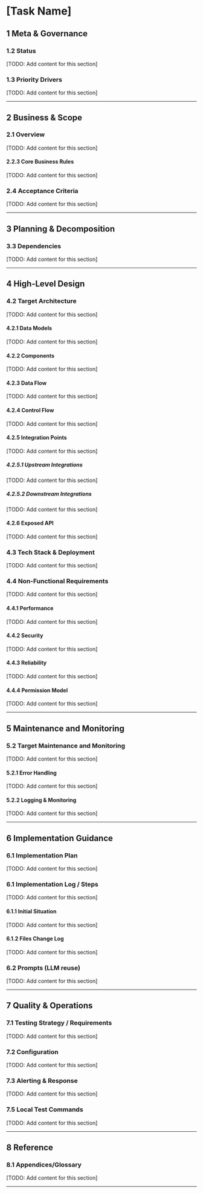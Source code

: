# [Task Name]

## 1 Meta & Governance

### 1.2 Status

<!-- A section containing key status metrics for the document. The specific fields vary depending on whether it's a Plan or Task, with Tasks providing more detailed implementation tracking. -->

<!--
EXAMPLE:
- **Current State:** 💡 Not Started
- **Priority:** 🟨 Medium
- **Progress:** 0%
- **Planning Estimate:** 0
- **Est. Variance (pts):** 0
- **Created:** [YYYY-MM-DD HH:MM]
- **Implementation Started:** [YYYY-MM-DD HH:MM]
- **Completed:** [YYYY-MM-DD HH:MM]
- **Last Updated:** [YYYY-MM-DD HH:MM]
-->
[TODO: Add content for this section]


### 1.3 Priority Drivers

<!-- A bulleted list of stable Driver IDs that justify the priority of the artefact. -->

<!--
EXAMPLE:
- CBP-Break_Block_Revenue_Legal
- TEC-Prod_Stability_Blocker
-->
[TODO: Add content for this section]


---

## 2 Business & Scope

### 2.1 Overview

<!-- Provide a concise, bulleted list outlining what this artefact delivers and why it matters. -->

<!--
EXAMPLE:
- **Core Function**: Implements a robust, multi-level logging system for the document processing pipeline.
- **Key Capability**: Ensures both operational errors and business events are captured, categorized, and routed to monitoring tools.
- **Business Value**: Enables proactive issue resolution and performance analysis.
-->
[TODO: Add content for this section]


#### 2.2.3 Core Business Rules

<!-- Enumerate domain rules that apply to this artefact. -->

<!--
EXAMPLE:
- All personally identifiable information (PII) must be logged at the `DEBUG` level or lower.
- Any log with a `FATAL` level must trigger an immediate PagerDuty alert.
- Log retention period is 90 days for `INFO` and 1 year for `ERROR` and above.
-->
[TODO: Add content for this section]


### 2.4 Acceptance Criteria

<!-- A verifiable, tabular list of conditions that a Task must satisfy to be considered complete. -->

<!--
EXAMPLE:
| ID | Criterion | Test Reference |
| :--- | :--- | :--- |
| AC-1 | Logger correctly filters messages below `minLevel`. | `logger.test.ts` |
| AC-2 | `FATAL` level logs trigger a PagerDuty alert. | `alerting.int.test` |
| AC-3 | Log output is valid JSON. | `formatter.test.ts` |
-->
[TODO: Add content for this section]


---

## 3 Planning & Decomposition

### 3.3 Dependencies

<!-- An explicit list of internal or external dependencies that must be resolved before this Plan/Task can be completed. -->

<!--
EXAMPLE:
| ID | Dependency On | Type | Status | Affected Plans/Tasks | Notes |
| :--- | :--- | :--- | :--- | :--- | :--- |
| D-1 | `shared-ui-library` v2.1+ | External | ❌ Blocked | `p1-frontend` | Awaiting release from Platform team. |
| D-2 | Plan `p2-user-profiles` | Internal | ✅ Complete | `p3-reporting` | User schema is now finalized. |
-->
[TODO: Add content for this section]


---

## 4 High-Level Design

### 4.2 Target Architecture

[TODO: Add content for this section]


#### 4.2.1 Data Models

<!-- The structure of data at a high level, often represented as an Entity-Relationship Diagram. This section defines the core data entities and their relationships before detailing the components that manage them. -->

<!--
EXAMPLE:
```mermaid
erDiagram
LOG_LEVEL ||--o{ LOG_PAYLOAD : "sets severity"
LOG_PAYLOAD {
  string id PK
  LogLevel level
  string message
  string timeISO8601
  string stack
  string componentStack
  json context
}
LOGGER_CONFIG {
  LogLevel minLevel
}
TRANSPORT_CONFIG {
  string name
  string endpoint
}
ENV_VAR {
  string NEXT_PUBLIC_LOG_LEVEL PK
}
ENV_VAR ||--|| LOGGER_CONFIG : "overrides"
```
-->
[TODO: Add content for this section]


#### 4.2.2 Components

<!-- A diagram illustrating the main components and their relationships. The term "component" is used broadly and does not necessarily map to a class; it represents a logical block of functionality. -->

<!--
EXAMPLE:
```mermaid
classDiagram
direction LR

    class LogPayload {
        <<type>>
        +LogLevel level
        +string message
        +string timeISO8601
        +string stack
        +string componentStack
        +Record<string,any> context
    }

    class ClientLogger {
        <<interface>>
        +log(payload: LogPayload): Promise<void>
    }

    class ConsoleTransport {
        +log(payload: LogPayload): Promise<void>
    }

    class HttpTransport {
        +string endpoint
        +log(payload: LogPayload): Promise<void>
    }

    class CompositeLogger {
        +ClientLogger[] delegates
        +log(payload: LogPayload): Promise<void>
    }

    class LoggerConfig {
        +LogLevel minLevel
        +TransportConfig[] transports
    }

    class TransportConfig {
        +string name
        +string endpoint
    }

    class LoggerFactory {
        +create(config: LoggerConfig): ClientLogger
    }

    class BuildLogPayload {
        <<function>>
    }

    class SingleCallGuard {
        <<function>>
    }

    class AppErrorBoundary {
        +ClientLogger logger
        +componentDidCatch(error, info): void
    }

    %% Inheritance / Implementation
    ClientLogger <|.. ConsoleTransport
    ClientLogger <|.. HttpTransport
    ClientLogger <|.. CompositeLogger

    %% Associations / Composition
    CompositeLogger o-- ClientLogger : delegates
    LoggerFactory --&gt; LoggerConfig
    LoggerFactory --&gt; ClientLogger : returns
    LoggerFactory --&gt; TransportConfig
    AppErrorBoundary --&gt; ClientLogger : uses
    AppErrorBoundary --&gt; SingleCallGuard : guards
    BuildLogPayload --&gt; LogPayload : returns
    AppErrorBoundary ..> BuildLogPayload : builds
```
-->
[TODO: Add content for this section]


#### 4.2.3 Data Flow

<!-- A diagram showing how data moves between components, with numbered steps to indicate the sequence of actions. -->

<!--
EXAMPLE:
```mermaid
graph
TD
    subgraph "Input"
        A[Component A]
    end

    subgraph "System"
        B(Component B)
        C(Component C)
    end

    subgraph "External Resource"
        D[Database]
    end

    subgraph "Output"
        E[Component D]
    end

    A -- "1 - Invoke with" --&gt; B
    B -- "2 - Process" --&gt; C
    C -- "3 - Write to" --&gt; D
    C -- "4 - Return" --&gt; E
```
-->
[TODO: Add content for this section]


#### 4.2.4 Control Flow

<!-- A diagram showing the sequence of interactions between components. -->

<!--
EXAMPLE:
```mermaid
sequenceDiagram
participant User
    participant API
    participant AuthSvc
    User->>API: POST /login
    API->>AuthSvc: ValidateCredentials(user, pass)
    AuthSvc--&gt;>API: JWT
    API--&gt;>User: { token: "..." }
```
-->
[TODO: Add content for this section]


#### 4.2.5 Integration Points

<!-- A container for defining all systems, services, or APIs that this component interacts with, broken down into `Upstream` and `Downstream` sections. -->

[TODO: Add content for this section]


##### 4.2.5.1 Upstream Integrations

<!-- Defines how this artefact is triggered and what data it receives from other systems. -->

<!--
EXAMPLE:
- **Trigger**: User action via UI button click.
- **Input Data**: Receives `documentId` and `userId` from the client.
-->
[TODO: Add content for this section]


##### 4.2.5.2 Downstream Integrations

<!-- Defines what happens when this artefact completes its work and what data it sends to other systems. -->

<!--
EXAMPLE:
- **Completion Trigger**: Emits a `DOCUMENT_PROCESSED` event to the message queue.
- **Output Data**: The event payload includes `documentId` and `status: 'COMPLETED'`.
-->
[TODO: Add content for this section]


#### 4.2.6 Exposed API

<!-- The API surface this component exposes to consumers. -->

<!--
EXAMPLE:
```yaml
paths:
  /users/{userId}:
    get:
      summary: Get user by ID
      parameters:
        - name: userId
          in: path
          required: true
          schema:
            type: string
```
-->
[TODO: Add content for this section]


### 4.3 Tech Stack & Deployment

<!-- A list of the primary technologies, frameworks, or libraries foundational to this artefact, along with the deployment strategy. -->

<!--
EXAMPLE:
- **Language**: TypeScript
- **Framework**: Next.js
- **Deployment**: Vercel
-->
[TODO: Add content for this section]


### 4.4 Non-Functional Requirements

<!-- A container for the high-level, non-functional requirements (NFRs) or quality attributes that the system must meet. This section defines what the requirements are, while the `7. Quality & Operations` family describes how they will be tested and monitored. -->

[TODO: Add content for this section]


#### 4.4.1 Performance

<!-- Defines the performance-related NFRs, such as response times, throughput, and resource utilization, in a prioritized table. -->

<!--
EXAMPLE:
| ID | Requirement | Priority |
| :--- | :--- | :--- |
| PERF-01 | API endpoints must respond in < 200ms (95th percentile). | 🟥 High |
| PERF-02 | The system must support 100 concurrent users without degradation. | 🟧 Medium |
-->
[TODO: Add content for this section]


#### 4.4.2 Security

<!-- Defines the security-related NFRs, such as data encryption, access control, and vulnerability standards, in a prioritized table. -->

<!--
EXAMPLE:
| ID | Requirement | Priority |
| :--- | :--- | :--- |
| SEC-01 | All sensitive user data must be encrypted at rest using AES-256. | 🟥 High |
| SEC-02 | Access to admin endpoints must be restricted to users with 'Admin' role. | 🟥 High |
-->
[TODO: Add content for this section]


#### 4.4.3 Reliability

<!-- Defines the reliability-related NFRs, such as uptime, data integrity, and disaster recovery, in a prioritized table. -->

<!--
EXAMPLE:
| ID | Requirement | Priority |
| :--- | :--- | :--- |
| REL-01 | The service must maintain 99.9% uptime, measured monthly. | 🟥 High |
| REL-02 | All database transactions must be atomic and durable. | 🟥 High |
-->
[TODO: Add content for this section]


#### 4.4.4 Permission Model

<!-- Defines the access control rules, user roles, and permissions for the system. This section should clearly outline who can access what and perform which actions. The mechanism for assigning these roles in each environment should be detailed in the `7.2 Configuration` section. -->

<!--
EXAMPLE:
| Role | Permissions | Notes |
| :--- | :--- | :--- |
| **Admin** | - Full CRUD access to all documents<br>- Can assign roles | For system administrators only. |
| **Analyst** | - Read/Write access to assigned documents<br>- Cannot delete | The primary user role. |
| **Viewer** | - Read-only access to completed documents | For stakeholders or external users. |
-->
[TODO: Add content for this section]


---

## 5 Maintenance and Monitoring

### 5.2 Target Maintenance and Monitoring

[TODO: Add content for this section]


#### 5.2.1 Error Handling

<!-- The strategy for managing and communicating errors, often best represented as a table detailing the condition, trigger, action, and feedback. -->

<!--
EXAMPLE:
| Error Type | Trigger | Action | User Feedback |
| :--- | :--- | :--- | :--- |
| **File System Error** | Cannot read a required file or directory. | Abort with exit code 1. | `ERROR: Cannot access [path]. Please check permissions.` |
| **Schema Validation Error** | A document violates the canonical schema. | Abort with exit code 1. | `ERROR: Schema validation failed in [file]: [validation_details].` |
| **API/Network Error** | External API is unreachable or returns > 299. | Abort with exit code 1. | `ERROR: Failed to transmit status to [endpoint]: [HTTP_status_or_error].` |
-->
[TODO: Add content for this section]


#### 5.2.2 Logging & Monitoring

<!-- The strategy for system observability. -->

<!--
EXAMPLE:
- **Metrics**: Prometheus endpoint `/metrics` will be exposed.
- **Logs**: Structured JSON logs sent to stdout for collection by Fluentd.
- **Tracing**: OpenTelemetry SDK will be used for distributed tracing.
-->
[TODO: Add content for this section]


---

## 6 Implementation Guidance

### 6.1 Implementation Plan

<!-- A detailed, step-by-step log of the implementation process for a Task. -->

[TODO: Add content for this section]


### 6.1 Implementation Log / Steps

<!-- A detailed, step-by-step log of the implementation process for a Task. This is often updated as the task progresses. -->

<!--
EXAMPLE:
- [x] Create `logger/types.ts` with core interfaces.
- [x] Implement `ConsoleTransport`.
- [ ] Implement `HttpTransport`.
- [ ] Write unit tests for transports.
-->
[TODO: Add content for this section]


#### 6.1.1 Initial Situation

[TODO: Add content for this section]


#### 6.1.2 Files Change Log

[TODO: Add content for this section]


### 6.2 Prompts (LLM reuse)

<!-- A collection of prompts that can be used with an LLM to assist in the implementation. -->

<!--
EXAMPLE:
Generate a Jest test for this function:
```md
export const add = (a: number, b: number): number => a + b;
```
-->
[TODO: Add content for this section]


---

## 7 Quality & Operations

### 7.1 Testing Strategy / Requirements

<!-- The overall strategy for testing, and a list of specific tests that must pass, often mapping to Acceptance Criteria. -->

<!--
EXAMPLE:
| AC | Scenario | Test Type | Tools / Runner | Notes |
| :--- | :--- | :--- | :--- | :--- |
| 1 | Default dev logger = console only | Unit | Jest + RTL (spy on console) | Set `process.env.NODE_ENV='development'` |
| 2 | Prod logger fan-out to console + HTTP, minLevel respected | Unit | Jest + fetch-mock + console spy | `NODE_ENV='production'` |
| 7 | Successful POST to `/api/log/client` | Integration | Jest + MSW | Assert JSON body and 2xx handling |
-->
[TODO: Add content for this section]


### 7.2 Configuration

<!-- How the system is configured in different environments (e.g., production, development). -->

<!--
EXAMPLE:
| Setting Name | Plan Dependency | Source | Override Method | Notes |
| :--- | :--- | :--- | :--- | :--- |
| `analyzerApiEndpoint` | `p1-analyzer` | `ddd.config.json` | `DDD_ANALYZER_API_ENDPOINT` (Environment Var) | (Required) The URL of the external service for status reporting. |
| `logLevel` | (All) | `ddd.config.json` | `DDD_LOG_LEVEL` (Environment Variable) | `info` (default), `debug`, `warn`, `error`. Controls logging verbosity. |
| `NODE_ENV` | (All) | Environment Variable | Not overrideable | `development` or `production`. Determines the operational mode. |
-->
[TODO: Add content for this section]


### 7.3 Alerting & Response

<!-- How to respond to alerts and operational logs, especially errors, and how they are integrated with alerting systems. -->

<!--
EXAMPLE:
| Error Condition | Relevant Plans | Response Plan | Status |
| :--- | :--- | :--- | :--- |
| **Internal Script Failure** | All | Abort the `git commit` with a non-zero exit code. Print the error stack trace directly to the console. | 💡 Not Started |
| **External API Non-2xx Response** | `p1-analyzer` | Abort the `git commit` with a non-zero exit code. Log the API's error response to the console. | 💡 Not Started |
| **CI/CD Pipeline Failure** | All | Fail the corresponding pipeline step. The tool's non-zero exit code will be surfaced in the CI/CD interface. | 💡 Not Started |
-->
[TODO: Add content for this section]


### 7.5 Local Test Commands

<!-- CLI commands to run tests locally. -->

[TODO: Add content for this section]


---

## 8 Reference

### 8.1 Appendices/Glossary

<!-- A place for glossaries, appendices, or links to external resources. -->

<!--
EXAMPLE:
**Glossary:**
- **PII**: Personally Identifiable Information.
- **SSO**: Single Sign-On.
-->
[TODO: Add content for this section]


---
